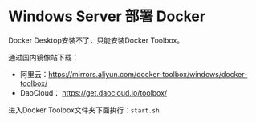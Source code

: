 # Windows Server 部署 Docker

Docker Desktop安装不了，只能安装Docker Toolbox。

通过国内镜像站下载：

- 阿里云：<https://mirrors.aliyun.com/docker-toolbox/windows/docker-toolbox/>
- DaoCloud： <https://get.daocloud.io/toolbox/>

进入Docker Toolbox文件夹下面执行：`start.sh`
